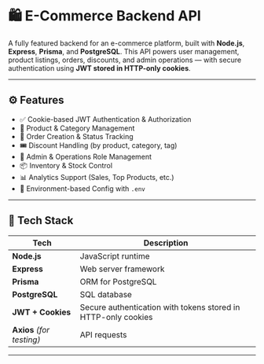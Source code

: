 # 🛍️ E-Commerce Backend API

A fully featured backend for an e-commerce platform, built with **Node.js**, **Express**, **Prisma**, and **PostgreSQL**. This API powers user management, product listings, orders, discounts, and admin operations — with secure authentication using **JWT stored in HTTP-only cookies**.

---

## ⚙️ Features

- ✅ Cookie-based JWT Authentication & Authorization
- 🛒 Product & Category Management
- 🧾 Order Creation & Status Tracking
- 🎟️ Discount Handling (by product, category, tag)
- 🧑 Admin & Operations Role Management
- 📦 Inventory & Stock Control
- 📊 Analytics Support (Sales, Top Products, etc.)
- 🔐 Environment-based Config with `.env`

---

## 🧠 Tech Stack

| Tech            | Description                        |
|-----------------|------------------------------------|
| **Node.js**     | JavaScript runtime                 |
| **Express**     | Web server framework               |
| **Prisma**      | ORM for PostgreSQL                 |
| **PostgreSQL**  | SQL database                       |
| **JWT + Cookies** | Secure authentication with tokens stored in HTTP-only cookies |
| **Axios** *(for testing)* | API requests            |

---

